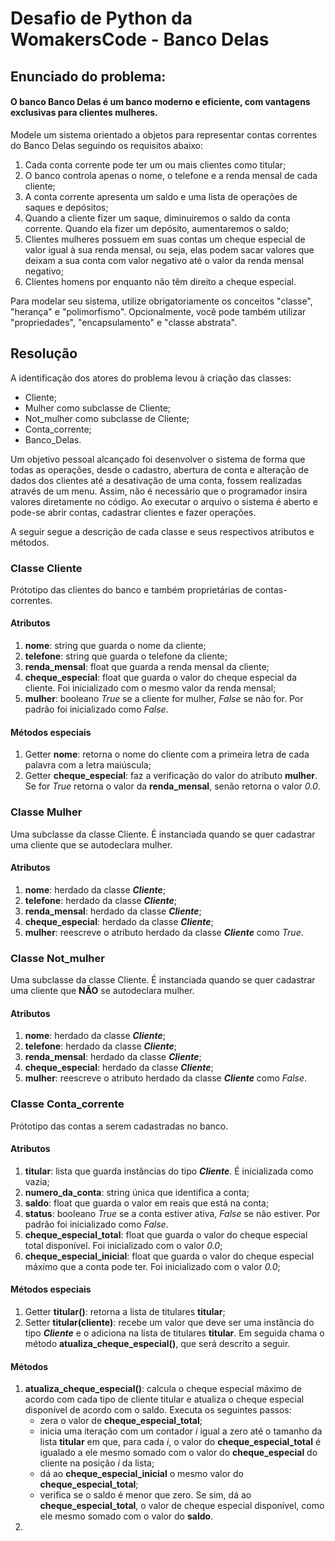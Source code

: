 

# Desafio de Python da WomakersCode - Banco Delas



## Enunciado do problema:

#### O banco Banco Delas é um banco moderno e eficiente, com vantagens exclusivas para clientes mulheres.  

Modele um sistema orientado a objetos para representar contas correntes do Banco Delas seguindo os requisitos abaixo:  

1. Cada conta corrente pode ter um ou mais clientes como titular;
2. O banco controla apenas o nome, o telefone e a renda mensal de cada cliente;
3. A conta corrente apresenta um saldo e uma lista de operações de saques e depósitos;
4. Quando a cliente fizer um saque, diminuiremos o saldo da conta corrente. Quando ela fizer um depósito, aumentaremos o saldo;  
5. Clientes mulheres possuem em suas contas um cheque especial de valor igual à sua renda mensal, ou seja, elas podem sacar valores que deixam a sua conta com valor negativo até o valor da renda mensal negativo;  
6. Clientes homens por enquanto não têm direito a cheque especial.  

Para modelar seu sistema, utilize obrigatoriamente os conceitos "classe", "herança" e "polimorfismo". Opcionalmente, você pode também utilizar "propriedades", "encapsulamento" e "classe abstrata".



## Resolução

A identificação dos atores do problema levou à criação das classes:

- Cliente;
- Mulher como subclasse de Cliente;
- Not_mulher como subclasse de Cliente;
- Conta_corrente;
- Banco_Delas.

Um objetivo pessoal alcançado foi desenvolver o sistema de forma que todas as operações, desde o cadastro, abertura de conta e alteração de dados dos clientes até a desativação de uma conta, fossem realizadas através de um menu. Assim, não é necessário que o programador insira valores diretamente no código. Ao executar o arquivo o sistema é aberto e pode-se abrir contas, cadastrar clientes e fazer operações. 

A seguir segue a descrição de cada classe e seus respectivos atributos e métodos.


### Classe Cliente

Prótotipo das clientes do banco e também proprietárias de contas-correntes. 

#### Atributos

1. **nome**: string que guarda o nome da cliente;
2. **telefone**: string que guarda o telefone da cliente;
3. **renda_mensal**: float que guarda a renda mensal da cliente;
4. **cheque_especial**: float que guarda o valor do cheque especial da cliente. Foi inicializado com o mesmo valor da renda mensal;
5. **mulher**: booleano *True* se a cliente for mulher,  *False* se não for. Por padrão foi inicializado como *False*.

#### Métodos especiais

1. Getter **nome**: retorna o nome do cliente com a primeira letra de cada palavra com a letra maiúscula;
2. Getter **cheque_especial**: faz a verificação do valor do atributo **mulher**. Se for *True* retorna o valor da **renda_mensal**, senão retorna o valor *0.0*.


### Classe Mulher

Uma subclasse da classe Cliente. É instanciada quando se quer cadastrar uma cliente que se autodeclara mulher.

#### Atributos

1. **nome**: herdado da classe ***Cliente***;
2. **telefone**: herdado da classe ***Cliente***;
3. **renda_mensal**: herdado da classe ***Cliente***;
4. **cheque_especial**: herdado da classe ***Cliente***;
5. **mulher**: reescreve o atributo herdado da classe ***Cliente*** como *True*.


### Classe Not_mulher

Uma subclasse da classe Cliente. É instanciada quando se quer cadastrar uma cliente que __NÃO__ se autodeclara mulher.

#### Atributos

1. **nome**: herdado da classe ***Cliente***;
2. **telefone**: herdado da classe ***Cliente***;
3. **renda_mensal**: herdado da classe ***Cliente***;
4. **cheque_especial**: herdado da classe ***Cliente***;
5. **mulher**: reescreve o atributo herdado da classe ***Cliente*** como *False*.

  
### Classe Conta_corrente

Prótotipo das contas a serem cadastradas no banco. 

#### Atributos

1. **titular**: lista que guarda instâncias do tipo ***Cliente***. É inicializada como vazia;
2. **numero_da_conta**: string única que identifica a conta;
3. **saldo**: float que guarda o valor em reais que está na conta;
4. **status**: booleano *True* se a conta estiver ativa,  *False* se não estiver. Por padrão foi inicializado como *False*.
5. **cheque_especial_total**: float que guarda o valor do cheque especial total disponível. Foi inicializado com o valor *0.0*;
6. **cheque_especial_inicial**: float que guarda o valor do cheque especial máximo que a conta pode ter. Foi inicializado com o valor *0.0*;

#### Métodos especiais

1. Getter **titular()**: retorna a lista de titulares **titular**;
2. Setter **titular(cliente)**: recebe um valor que deve ser uma instância do tipo ***Cliente*** e o adiciona na lista de titulares **titular**. Em seguida chama o método **atualiza_cheque_especial()**, que será descrito a seguir.

#### Métodos

1. **atualiza_cheque_especial()**: calcula o cheque especial máximo de acordo com cada tipo de cliente titular e atualiza o cheque especial disponível de acordo com o saldo. Executa os seguintes passos:
    - zera o valor de **cheque_especial_total**; 
    - inicia uma iteração com um contador *i* igual a zero até o tamanho da lista **titular** em que, para cada *i*, o valor do **cheque_especial_total** é igualado a ele mesmo somado com o valor do **cheque_especial** do cliente na posição *i* da lista;
    - dá ao **cheque_especial_inicial** o mesmo valor do **cheque_especial_total**;
    - verifica se o saldo é menor que zero. Se sim, dá ao **cheque_especial_total**, o valor de cheque especial disponível, como ele mesmo somado com o valor do **saldo**.
2. 
